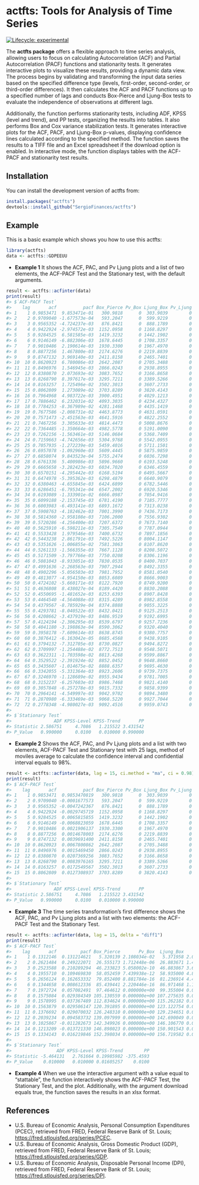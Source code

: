 
<!-- README.md is generated from README.Rmd. Please edit that file -->

# actfts: Tools for Analysis of Time Series

<!-- badges: start -->

[![Lifecycle:
experimental](https://img.shields.io/badge/lifecycle-experimental-orange.svg)](https://lifecycle.r-lib.org/articles/stages.html#experimental)
<!-- badges: end -->

The **actfts package** offers a flexible approach to time series
analysis, allowing users to focus on calculating Autocorrelation (ACF)
and Partial Autocorrelation (PACF) functions and stationarity tests. It
generates interactive plots to visualize these results, providing a
dynamic data view. The process begins by validating and transforming the
input data series based on the specified difference type (levels,
first-order, second-order, or third-order differences). It then
calculates the ACF and PACF functions up to a specified number of lags
and conducts Box-Pierce and Ljung-Box tests to evaluate the independence
of observations at different lags.

Additionally, the function performs stationarity tests, including ADF,
KPSS (level and trend), and PP tests, organizing the results into
tables. It also performs Box and Cox variance stabilization tests. It
generates interactive plots for the ACF, PACF, and Ljung-Box p-values,
displaying confidence lines calculated according to the specified
method. The function saves the results to a TIFF file and an Excel
spreadsheet if the download option is enabled. In interactive mode, the
function displays tables with the ACF-PACF and stationarity test
results.

## Installation

You can install the development version of actfts from:

``` r
install.packages("actfts")
devtools::install_github("SergioFinances/actfts")
```

## Example

This is a basic example which shows you how to use this actfts:

``` r
library(actfts)
data <- actfts::GDPEEUU
```

- **Example 1** It shows the ACF, PAC, and Pv Ljung plots and a list of
  two elements, the ACF-PACF Test and the Stationary test, with the
  default arguments.

``` r
result <- actfts::acfinter(data)
print(result)
#> $`ACF-PACF Test`
#>    lag       acf          pacf Box_Pierce Pv_Box Ljung_Box Pv_Ljung
#> 1    1 0.9853471  9.853471e-01   300.9818      0  303.9039        0
#> 2    2 0.9709040 -1.677573e-04   593.2047      0  599.9219        0
#> 3    3 0.9565352 -4.724237e-03   876.8421      0  888.1789        0
#> 4    4 0.9422924 -2.974572e-03  1152.0958      0 1168.8297        0
#> 5    5 0.9284525  6.581585e-03  1419.3232      0 1442.1902        0
#> 6    6 0.9146149 -6.882306e-03  1678.6445      0 1708.3357        0
#> 7    7 0.9010486  2.190614e-03  1930.3300      0 1967.4970        0
#> 8    8 0.8877256  1.467800e-03  2174.6276      0 2219.8839        0
#> 9    9 0.8747132  3.969140e-03  2411.8158      0 2465.7401        0
#> 10  10 0.8620923  6.780086e-03  2642.2087      0 2705.3488        0
#> 11  11 0.8496976  1.546945e-03  2866.0243      0 2938.8955        0
#> 12  12 0.8380870  2.073693e-02  3083.7652      0 3166.8658        0
#> 13  13 0.8268790  8.397617e-03  3295.7211      0 3389.5266        0
#> 14  14 0.8163257  1.725496e-02  3502.3013      0 3607.2733        0
#> 15  15 0.8062809  1.273089e-02  3703.8289      0 3820.4143        0
#> 16  16 0.7964968  4.983722e-03  3900.4951      0 4029.1213        0
#> 17  17 0.7886462  6.232031e-02  4093.3035      0 4234.4327        0
#> 18  18 0.7784253 -8.367989e-02  4281.1468      0 4435.1419        0
#> 19  19 0.7677586 -2.008731e-02  4463.8773      0 4631.0591        0
#> 20  20 0.7571473 -2.451563e-03  4641.5916      0 4822.2552        0
#> 21  21 0.7467256  3.305633e-03  4814.4473      0 5008.8676        0
#> 22  22 0.7364485 -1.350664e-03  4982.5778      0 5191.0090        0
#> 23  23 0.7262156 -1.563461e-03  5146.0684      0 5368.7409        0
#> 24  24 0.7159663 -4.742656e-03  5304.9768      0 5542.0955        0
#> 25  25 0.7057935 -1.272239e-03  5459.4016      0 5711.1501        0
#> 26  26 0.6957078 -1.092960e-03  5609.4445      0 5875.9859        0
#> 27  27 0.6858074  9.843523e-04  5755.2474      0 6036.7298        0
#> 28  28 0.6761336  5.400986e-03  5896.9660      0 6193.5248        0
#> 29  29 0.6665658 -3.282423e-03  6034.7020      0 6346.4559        0
#> 30  30 0.6570151 -4.295442e-03  6168.5194      0 6495.5667        0
#> 31  31 0.6474978 -5.395362e-03  6298.4879      0 6640.9079        0
#> 32  32 0.6380463 -4.655845e-03  6424.6899      0 6782.5446        0
#> 33  33 0.6286451 -6.795341e-04  6547.2002      0 6920.5346        0
#> 34  34 0.6193089 -1.333901e-02  6666.0987      0 7054.9416        0
#> 35  35 0.6099188 -2.153745e-03  6781.4190      0 7185.7777        0
#> 36  36 0.6003983 -6.493141e-03  6893.1672      0 7313.0238        0
#> 37  37 0.5908763 -4.182462e-03  7001.3990      0 7436.7173        0
#> 38  38 0.5814360 -2.958108e-03  7106.2000      0 7556.9302        0
#> 39  39 0.5720286 -4.256400e-03  7207.6372      0 7673.7140        0
#> 40  40 0.5625910 -6.598211e-03  7305.7549      0 7787.0944        0
#> 41  41 0.5533428  1.979546e-03  7400.6732      0 7897.1856        0
#> 42  42 0.5443238  2.861791e-03  7492.5226      0 8004.1147        0
#> 43  43 0.5351626 -1.006855e-02  7581.3063      0 8107.8620        0
#> 44  44 0.5261133 -1.566355e-03  7667.1128      0 8208.5072        0
#> 45  45 0.5171509 -3.797766e-03  7750.0208      0 8306.1196        0
#> 46  46 0.5081043 -8.933051e-03  7830.0535      0 8400.7037        0
#> 47  47 0.4991636 -2.268563e-03  7907.2944      0 8492.3355        0
#> 48  48 0.4902296 -5.056503e-03  7981.7952      0 8581.0540        0
#> 49  49 0.4813077 -4.954150e-03  8053.6089      0 8666.9003        0
#> 50  50 0.4724102 -5.660171e-03  8122.7920      0 8749.9200        0
#> 51  51 0.4636808  8.438027e-04  8189.4420      0 8830.2088        0
#> 52  52 0.4550695 -1.481652e-03  8253.6393      0 8907.8428        0
#> 53  53 0.4464540 -4.564088e-03  8315.4289      0 8982.8558        0
#> 54  54 0.4379567 -8.785929e-04  8374.8888      0 9055.3225        0
#> 55  55 0.4293781 -8.040522e-03  8432.0421      0 9125.2513        0
#> 56  56 0.4208662 -3.437919e-03  8486.9519      0 9192.6995        0
#> 57  57 0.4124194 -2.306295e-03  8539.6797      0 9257.7236        0
#> 58  58 0.4041180 -3.198863e-04  8590.3062      0 9320.4040        0
#> 59  59 0.3958178 -7.609614e-03  8638.8745      0 9380.7757        0
#> 60  60 0.3876412 -6.163042e-05  8685.4568      0 9438.9105        0
#> 61  61 0.3794132 -7.312705e-03  8730.0827      0 9494.8272        0
#> 62  62 0.3709997 -1.254488e-02  8772.7513      0 9548.5071        0
#> 63  63 0.3622311 -1.703598e-02  8813.4268      0 9599.8867        0
#> 64  64 0.3529522 -2.391924e-02  8852.0452      0 9648.8660        0
#> 65  65 0.3435607 -1.014675e-02  8888.6357      0 9695.4630        0
#> 66  66 0.3342055 -5.331364e-03  8923.2606      0 9739.7375        0
#> 67  67 0.3246970 -1.128689e-02  8955.9434      0 9781.7005        0
#> 68  68 0.3152237 -6.257603e-03  8986.7468      0 9821.4140        0
#> 69  69 0.3057848 -6.257278e-03  9015.7332      0 9858.9399        0
#> 70  70 0.2964141 -4.549997e-03  9042.9702      0 9894.3480        0
#> 71  71 0.2870980 -6.333469e-03  9068.5220      0 9927.7044        0
#> 72  72 0.2778348 -4.980027e-03  9092.4516      0 9959.0743        0
#> 
#> $`Stationary Test`
#>                ADF KPSS-Level KPSS-Trend       PP
#> Statistic 2.586751     4.7086   1.215522 3.431542
#> P_Value   0.990000     0.0100   0.010000 0.990000
```

- **Example 2** Shows the ACF, PAC, and Pv Ljung plots and a list with
  two elements, ACF-PACF Test and Stationary test with 25 lags, method
  of moviles average to calculate the confidence interval and
  confidential interval equals to 98%.

``` r
result <- actfts::acfinter(data, lag = 15, ci.method = "ma", ci = 0.98)
print(result)
#> $`ACF-PACF Test`
#>    lag       acf          pacf Box_Pierce Pv_Box Ljung_Box Pv_Ljung
#> 1    1 0.9853471  0.9853470819   300.9818      0  303.9039        0
#> 2    2 0.9709040 -0.0001677573   593.2047      0  599.9219        0
#> 3    3 0.9565352 -0.0047242367   876.8421      0  888.1789        0
#> 4    4 0.9422924 -0.0029745719  1152.0958      0 1168.8297        0
#> 5    5 0.9284525  0.0065815855  1419.3232      0 1442.1902        0
#> 6    6 0.9146149 -0.0068823059  1678.6445      0 1708.3357        0
#> 7    7 0.9010486  0.0021906137  1930.3300      0 1967.4970        0
#> 8    8 0.8877256  0.0014678003  2174.6276      0 2219.8839        0
#> 9    9 0.8747132  0.0039691400  2411.8158      0 2465.7401        0
#> 10  10 0.8620923  0.0067800862  2642.2087      0 2705.3488        0
#> 11  11 0.8496976  0.0015469450  2866.0243      0 2938.8955        0
#> 12  12 0.8380870  0.0207369256  3083.7652      0 3166.8658        0
#> 13  13 0.8268790  0.0083976165  3295.7211      0 3389.5266        0
#> 14  14 0.8163257  0.0172549567  3502.3013      0 3607.2733        0
#> 15  15 0.8062809  0.0127308937  3703.8289      0 3820.4143        0
#> 
#> $`Stationary Test`
#>                ADF KPSS-Level KPSS-Trend       PP
#> Statistic 2.586751     4.7086   1.215522 3.431542
#> P_Value   0.990000     0.0100   0.010000 0.990000
```

- **Example 3** The time series transformation’s first difference shows
  the ACF, PAC, and Pv Ljung plots and a list with two elements: the
  ACF-PACF Test and the Stationary Test.

``` r
result <- actfts::acfinter(data, lag = 15, delta = "diff1")
print(result)
#> $`ACF-PACF Test`
#>    lag       acf         pacf Box_Pierce       Pv_Box  Ljung_Box     Pv_Ljung
#> 1    1 0.1312146  0.131214621   5.320139 2.108034e-02   5.371958 2.046299e-02
#> 2    2 0.2621484  0.249222071  26.555173 1.712448e-06  26.883671 1.453065e-06
#> 3    3 0.2523588  0.210289294  46.233823 5.058002e-10  46.883867 3.679027e-10
#> 4    4 0.1955710  0.109469830  58.052459 7.439938e-12  58.935000 4.855782e-12
#> 5    5 0.2656124  0.162653332  79.852400 8.881784e-16  81.236914 4.440892e-16
#> 6    6 0.1344658  0.008612336  85.439441 2.220446e-16  86.971468 1.110223e-16
#> 7    7 0.1972724  0.057082491  97.464612 0.000000e+00  99.355004 0.000000e+00
#> 8    8 0.1575084  0.029384349 105.130559 0.000000e+00 107.275635 0.000000e+00
#> 9    9 0.1578995  0.037367489 112.834624 0.000000e+00 115.262182 0.000000e+00
#> 10  10 0.1563879  0.029506147 120.391895 0.000000e+00 123.122754 0.000000e+00
#> 11  11 0.1376692  0.029070032 126.248310 0.000000e+00 129.234651 0.000000e+00
#> 12  12 0.2039234  0.094583732 139.097999 0.000000e+00 142.690049 0.000000e+00
#> 13  13 0.1025867 -0.011282673 142.349926 0.000000e+00 146.106770 0.000000e+00
#> 14  14 0.1213209 -0.013721330 146.898023 0.000000e+00 150.901543 0.000000e+00
#> 15  15 0.1334143  0.016219846 152.398034 0.000000e+00 156.719582 0.000000e+00
#> 
#> $`Stationary Test`
#>                 ADF KPSS-Level KPSS-Trend        PP
#> Statistic -5.464131   2.761664 0.19985982 -375.4593
#> P_Value    0.010000   0.010000 0.01605257    0.0100
```

- **Example 4** When we use the interactive argument with a value equal
  to “stattable”, the function interactively shows the ACF-PACF Test,
  the Stationary Test, and the plot. Additionally, with the argument
  download equals true, the function saves the results in an xlsx
  format.

## References

- U.S. Bureau of Economic Analysis, Personal Consumption Expenditures
  (PCEC), retrieved from FRED, Federal Reserve Bank of St. Louis;
  <https://fred.stlouisfed.org/series/PCEC>.
- U.S. Bureau of Economic Analysis, Gross Domestic Product (GDP),
  retrieved from FRED, Federal Reserve Bank of St. Louis;
  <https://fred.stlouisfed.org/series/GDP>.
- U.S. Bureau of Economic Analysis, Disposable Personal Income (DPI),
  retrieved from FRED, Federal Reserve Bank of St. Louis;
  <https://fred.stlouisfed.org/series/DPI>.
